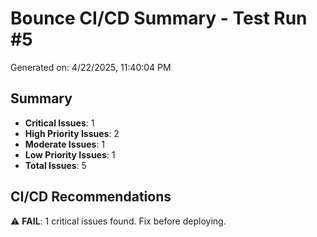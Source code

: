 # Bounce CI/CD Summary - Test Run #5

Generated on: 4/22/2025, 11:40:04 PM

## Summary

- **Critical Issues**: 1
- **High Priority Issues**: 2
- **Moderate Issues**: 1
- **Low Priority Issues**: 1
- **Total Issues**: 5

## CI/CD Recommendations

⚠️ **FAIL**: 1 critical issues found. Fix before deploying.

